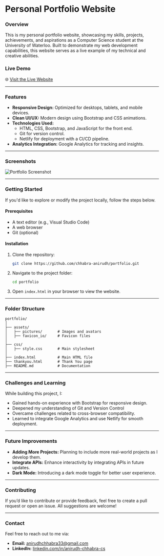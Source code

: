 
# Personal Portfolio Website

### **Overview**
This is my personal portfolio website, showcasing my skills, projects, achievements, and aspirations as a Computer Science student at the University of Waterloo. Built to demonstrate my web development capabilities, this website serves as a live example of my technical and creative abilities.

### **Live Demo**
🌐 [Visit the Live Website](https://anirudh-chhabra.netlify.app/)

---

### **Features**
- **Responsive Design:** Optimized for desktops, tablets, and mobile devices.
- **Clean UI/UX:** Modern design using Bootstrap and CSS animations.
- **Technologies Used:**
  - HTML, CSS, Bootstrap, and JavaScript for the front end.
  - Git for version control.
  - Netlify for deployment with a CI/CD pipeline.
- **Analytics Integration:** Google Analytics for tracking and insights.

---

### **Screenshots**
![Portfolio Screenshot](https://anirudh-chhabra.netlify.app/assets/pictures/portfolio.jpeg)

---

### **Getting Started**
If you'd like to explore or modify the project locally, follow the steps below.

#### **Prerequisites**
- A text editor (e.g., Visual Studio Code)
- A web browser
- Git (optional)

#### **Installation**
1. Clone the repository:
   ```bash
   git clone https://github.com/chhabra-anirudh/portfolio.git
   ```
2. Navigate to the project folder:
   ```bash
   cd portfolio
   ```
3. Open `index.html` in your browser to view the website.

---

### **Folder Structure**
```
portfolio/
│
├── assets/
│   ├── pictures/       # Images and avatars
│   ├── favicon_io/     # Favicon files
│
├── css/
│   ├── style.css       # Main stylesheet
│
├── index.html          # Main HTML file
├── thankyou.html       # Thank You page
├── README.md           # Documentation
```

---

### **Challenges and Learning**
While building this project, I:
- Gained hands-on experience with Bootstrap for responsive design.
- Deepened my understanding of Git and Version Control
- Overcame challenges related to cross-browser compatibility.
- Learned to integrate Google Analytics and use Netlify for smooth deployment.

---

### **Future Improvements**
- **Adding More Projects:** Planning to include more real-world projects as I develop them.
- **Integrate APIs:** Enhance interactivity by integrating APIs in future updates.
- **Dark Mode:** Introducing a dark mode toggle for better user experience.

---

### **Contributing**
If you’d like to contribute or provide feedback, feel free to create a pull request or open an issue. All suggestions are welcome!

---

### **Contact**
Feel free to reach out to me via:
- **Email:** [anirudhchhabra33@gmail.com](mailto:anirudhchhabra33@gmail.com)
- **LinkedIn:** [linkedin.com/in/anirudh-chhabra-cs](https://linkedin.com/in/anirudh-chhabra-cs)
